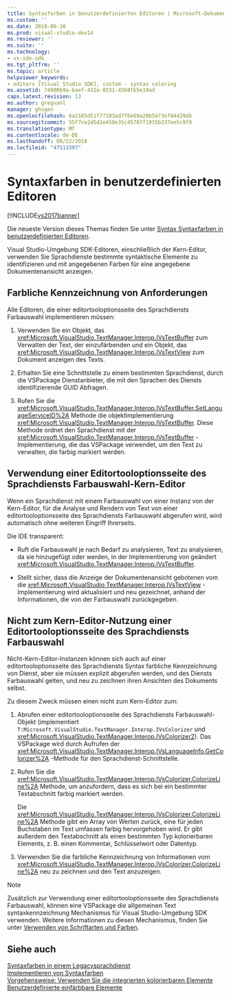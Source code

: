 ```yaml
---
title: Syntaxfarben in benutzerdefinierten Editoren | Microsoft-Dokumentation
ms.custom: ''
ms.date: 2018-06-30
ms.prod: visual-studio-dev14
ms.reviewer: ''
ms.suite: ''
ms.technology:
- vs-ide-sdk
ms.tgt_pltfrm: ''
ms.topic: article
helpviewer_keywords:
- editors [Visual Studio SDK], custom - syntax coloring
ms.assetid: 74900b9a-baef-432a-8231-4568fb5e19ad
caps.latest.revision: 13
ms.author: gregvanl
manager: ghogen
ms.openlocfilehash: 6a2165d51f77103ad7f6e69a20b5b73ef04429db
ms.sourcegitcommit: 55f7ce2d5d2e458e35c45787f1935b237ee5c9f8
ms.translationtype: MT
ms.contentlocale: de-DE
ms.lasthandoff: 08/22/2018
ms.locfileid: "47511597"
---
```

# <a name="syntax-coloring-in-custom-editors"></a>Syntaxfarben in benutzerdefinierten Editoren
[!INCLUDE[vs2017banner](../includes/vs2017banner.md)]

Die neueste Version dieses Themas finden Sie unter [Syntax Syntaxfarben in benutzerdefinierten Editoren](https://docs.microsoft.com/visualstudio/extensibility/syntax-coloring-in-custom-editors).  
  
Visual Studio-Umgebung SDK-Editoren, einschließlich der Kern-Editor, verwenden Sie Sprachdienste bestimmte syntaktische Elemente zu identifizieren und mit angegebenen Farben für eine angegebene Dokumentenansicht anzeigen.  
  
## <a name="colorization-requirements"></a>Farbliche Kennzeichnung von Anforderungen  
 Alle Editoren, die einer editortooloptionsseite des Sprachdiensts Farbauswahl implementieren müssen:  
  
1.  Verwenden Sie ein Objekt, das <xref:Microsoft.VisualStudio.TextManager.Interop.IVsTextBuffer> zum Verwalten der Text, der einzufärbenden und ein Objekt, das <xref:Microsoft.VisualStudio.TextManager.Interop.IVsTextView> zum Dokument anzeigen des Texts.  
  
2.  Erhalten Sie eine Schnittstelle zu einem bestimmten Sprachdienst, durch die VSPackage Dienstanbieter, die mit den Sprachen des Diensts identifizierende GUID Abfragen.  
  
3.  Rufen Sie die <xref:Microsoft.VisualStudio.TextManager.Interop.IVsTextBuffer.SetLanguageServiceID%2A> Methode die objektimplementierung <xref:Microsoft.VisualStudio.TextManager.Interop.IVsTextBuffer>. Diese Methode ordnet den Sprachdienst mit der <xref:Microsoft.VisualStudio.TextManager.Interop.IVsTextBuffer> -Implementierung, die das VSPackage verwendet, um den Text zu verwalten, die farbig markiert werden.  
  
## <a name="core-editor-usage-of-a-language-services-colorizer"></a>Verwendung einer Editortooloptionsseite des Sprachdiensts Farbauswahl-Kern-Editor  
 Wenn ein Sprachdienst mit einem Farbauswahl von einer Instanz von der Kern-Editor, für die Analyse und Rendern von Text von einer editortooloptionsseite des Sprachdiensts Farbauswahl abgerufen wird, wird automatisch ohne weiteren Eingriff Ihrerseits.  
  
 Die IDE transparent:  
  
-   Ruft die Farbauswahl je nach Bedarf zu analysieren, Text zu analysieren, da sie hinzugefügt oder werden, in der Implementierung von geändert <xref:Microsoft.VisualStudio.TextManager.Interop.IVsTextBuffer>.  
  
-   Stellt sicher, dass die Anzeige der Dokumentenansicht gebotenen vom die <xref:Microsoft.VisualStudio.TextManager.Interop.IVsTextView> -Implementierung wird aktualisiert und neu gezeichnet, anhand der Informationen, die von der Farbauswahl zurückgegeben.  
  
## <a name="non-core-editor-usage-of-a-language-services-colorizer"></a>Nicht zum Kern-Editor-Nutzung einer Editortooloptionsseite des Sprachdiensts Farbauswahl  
 Nicht-Kern-Editor-Instanzen können sich auch auf einer editortooloptionsseite des Sprachdiensts Syntax farbliche Kennzeichnung von Dienst, aber sie müssen explizit abgerufen werden, und des Diensts Farbauswahl gelten, und neu zu zeichnen ihren Ansichten des Dokuments selbst.  
  
 Zu diesem Zweck müssen einen nicht zum Kern-Editor zum:  
  
1.  Abrufen einer editortooloptionsseite des Sprachdiensts Farbauswahl-Objekt (implementiert `T:Microsoft.VisualStudio.TextManager.Interop.IVsColorizer` und <xref:Microsoft.VisualStudio.TextManager.Interop.IVsColorizer2>). Das VSPackage wird durch Aufrufen der <xref:Microsoft.VisualStudio.TextManager.Interop.IVsLanguageInfo.GetColorizer%2A> -Methode für den Sprachdienst-Schnittstelle.  
  
2.  Rufen Sie die <xref:Microsoft.VisualStudio.TextManager.Interop.IVsColorizer.ColorizeLine%2A> Methode, um anzufordern, dass es sich bei ein bestimmter Textabschnitt farbig markiert werden.  
  
     Die <xref:Microsoft.VisualStudio.TextManager.Interop.IVsColorizer.ColorizeLine%2A> Methode gibt ein Array von Werten zurück, eine für jeden Buchstaben im Text umfassen farbig hervorgehoben wird. Er gibt außerdem den Textabschnitt als einen bestimmten Typ kolorierbaren Elements, z. B. einen Kommentar, Schlüsselwort oder Datentyp.  
  
3.  Verwenden Sie die farbliche Kennzeichnung von Informationen vom <xref:Microsoft.VisualStudio.TextManager.Interop.IVsColorizer.ColorizeLine%2A> neu zu zeichnen und den Text anzuzeigen.  
  
> [!NOTE]
>  Zusätzlich zur Verwendung einer editortooloptionsseite des Sprachdiensts Farbauswahl, können eine VSPackage die allgemeinen Text syntaxkennzeichnung Mechanismus für Visual Studio-Umgebung SDK verwenden. Weitere Informationen zu diesen Mechanismus, finden Sie unter [Verwenden von Schriftarten und Farben](../extensibility/using-fonts-and-colors.md).  
  
## <a name="see-also"></a>Siehe auch  
 [Syntaxfarben in einem Legacysprachdienst](../extensibility/internals/syntax-coloring-in-a-legacy-language-service.md)   
 [Implementieren von Syntaxfarben](../extensibility/internals/implementing-syntax-coloring.md)   
 [Vorgehensweise: Verwenden Sie die integrierten kolorierbaren Elemente](../extensibility/internals/how-to-use-built-in-colorable-items.md)   
 [Benutzerdefinierte einfärbbare Elemente](../extensibility/internals/custom-colorable-items.md)

